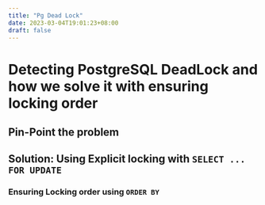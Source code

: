 ```yaml
---
title: "Pg Dead Lock"
date: 2023-03-04T19:01:23+08:00
draft: false
---
```


# Detecting PostgreSQL DeadLock and how we solve it with ensuring locking order

## Pin-Point the problem


## Solution: Using Explicit locking with `SELECT ... FOR UPDATE`

### Ensuring Locking order using `ORDER BY`
